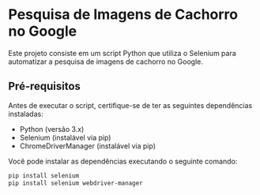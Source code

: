 # Pesquisa de Imagens de Cachorro no Google

Este projeto consiste em um script Python que utiliza o Selenium para automatizar a pesquisa de imagens de cachorro no Google.

## Pré-requisitos

Antes de executar o script, certifique-se de ter as seguintes dependências instaladas:

- Python (versão 3.x)
- Selenium (instalável via pip)
- ChromeDriverManager (instalável via pip)

Você pode instalar as dependências executando o seguinte comando:

```bash
pip install selenium
pip install selenium webdriver-manager
